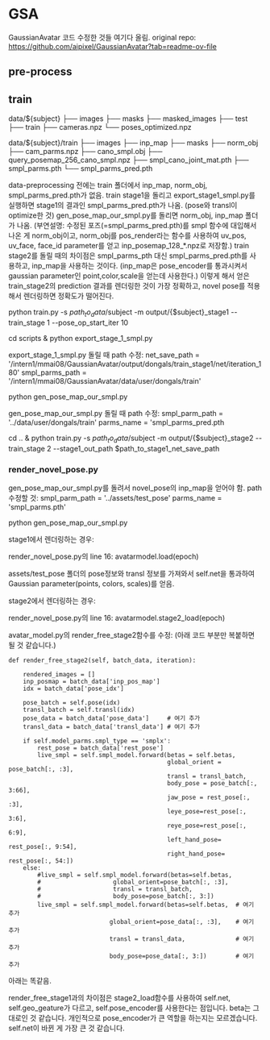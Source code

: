 # GSA

GaussianAvatar 코드 수정한 것들 여기다 올림. original repo: https://github.com/aipixel/GaussianAvatar?tab=readme-ov-file

## pre-process


## train
data/${subject}
 ├── images
 ├── masks
 ├── masked_images
 ├── test
 ├── train
 ├── cameras.npz
 └── poses_optimized.npz

 data/${subject}/train
 ├── images
 ├── inp_map
 ├── masks
 ├── norm_obj
 ├── cam_parms.npz
 ├── cano_smpl.obj
 ├── query_posemap_256_cano_smpl.npz
 ├── smpl_cano_joint_mat.pth
 ├── smpl_parms.pth
 └── smpl_parms_pred.pth

 data-preprocessing 전에는 train 폴더에서 inp_map, norm_obj, smpl_parms_pred.pth가 없음.
 train stage1을 돌리고 export_stage1_smpl.py를 실행하면 stage1의 결과인 smpl_parms_pred.pth가 나옴. (pose와 transl이 optimize한 것)
 gen_pose_map_our_smpl.py를 돌리면 norm_obj, inp_map 폴더가 나옴. (부연설명: 수정된 포즈(=smpl_parms_pred.pth)를 smpl 함수에 대입해서 나온 게 norm_obj이고, norm_obj를 pos_render라는 함수를 사용하여 uv_pos, uv_face, face_id parameter를 얻고 inp_posemap_128_*.npz로 저장함.)
 train stage2를 돌릴 때의 차이점은 smpl_parms_pth 대신 smpl_parms_pred.pth를 사용하고, inp_map을 사용하는 것이다. (inp_map은 pose_encoder를 통과시켜서 gaussian parameter인 point,color,scale을 얻는데 사용한다.)
 이렇게 해서 얻은 train_stage2의 prediction 결과를 렌더링한 것이 가장 정확하고, novel pose를 적용해서 렌더링하면 정확도가 떨어진다.
 
 python train.py -s $path_to_data/$subject -m output/{$subject}_stage1 --train_stage 1 --pose_op_start_iter 10

 cd scripts & python export_stage_1_smpl.py

export_stage_1_smpl.py 돌릴 때 path 수정: 
net_save_path = '/intern1/mmai08/GaussianAvatar/output/dongals/train_stage1/net/iteration_180'
smpl_parms_path = '/intern1/mmai08/GaussianAvatar/data/user/dongals/train'

 python gen_pose_map_our_smpl.py

gen_pose_map_our_smpl.py 돌릴 때 path 수정: 
    smpl_parm_path = '../data/user/dongals/train'
    parms_name = 'smpl_parms_pred.pth
    
 cd .. &  python train.py -s $path_to_data/$subject -m output/{$subject}_stage2 --train_stage 2 --stage1_out_path $path_to_stage1_net_save_path


### render_novel_pose.py

gen_pose_map_our_smpl.py를 돌려서 novel_pose의 inp_map을 얻어야 함.
path 수정할 것: 
smpl_parm_path = '../assets/test_pose'
parms_name = 'smpl_parms.pth'

 python gen_pose_map_our_smpl.py

stage1에서 렌더링하는 경우:

render_novel_pose.py의 line 16:
avatarmodel.load(epoch)

assets/test_pose 폴더의 pose정보와 transl 정보를 가져와서 self.net을 통과하여 Gaussian parameter(points, colors, scales)를 얻음.


stage2에서 렌더링하는 경우:

render_novel_pose.py의 line 16:
avatarmodel.stage2_load(epoch)

avatar_model.py의 render_free_stage2함수를 수정: (아래 코드 부분만 복붙하면 될 것 같습니다.)

    def render_free_stage2(self, batch_data, iteration):
        
        rendered_images = []
        inp_posmap = batch_data['inp_pos_map'] 
        idx = batch_data['pose_idx']

        pose_batch = self.pose(idx)            
        transl_batch = self.transl(idx)
        pose_data = batch_data['pose_data']     # 여기 추가
        transl_data = batch_data['transl_data'] # 여기 추가

        if self.model_parms.smpl_type == 'smplx':
            rest_pose = batch_data['rest_pose']
            live_smpl = self.smpl_model.forward(betas = self.betas,
                                                global_orient = pose_batch[:, :3],
                                                transl = transl_batch,
                                                body_pose = pose_batch[:, 3:66],
                                                jaw_pose = rest_pose[:, :3],
                                                leye_pose=rest_pose[:, 3:6],
                                                reye_pose=rest_pose[:, 6:9],
                                                left_hand_pose= rest_pose[:, 9:54],
                                                right_hand_pose= rest_pose[:, 54:])
        else:
            #live_smpl = self.smpl_model.forward(betas=self.betas,
            #                    global_orient=pose_batch[:, :3],
            #                    transl = transl_batch,
            #                    body_pose=pose_batch[:, 3:])
            live_smpl = self.smpl_model.forward(betas=self.betas,  # 여기 추가
                                global_orient=pose_data[:, :3],    # 여기 추가
                                transl = transl_data,              # 여기 추가
                                body_pose=pose_data[:, 3:])        # 여기 추가

  아래는 똑같음.
  
  render_free_stage1과의 차이점은 stage2_load함수를 사용하여 self.net, self.geo_geature가 다르고, self.pose_encoder를 사용한다는 점입니다. 
  beta는 그대로인 것 같습니다. 개인적으로 pose_encoder가 큰 역할을 하는지는 모르겠습니다. self.net이 바뀐 게 가장 큰 것 같습니다.
